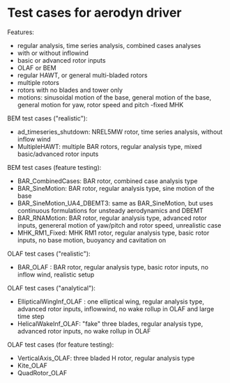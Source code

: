 
# Test cases for aerodyn driver


Features:
 - regular analysis, time series analysis, combined cases analyses
 - with or without inflowind
 - basic or advanced rotor inputs
 - OLAF or BEM
 - regular HAWT, or general multi-bladed rotors
 - multiple rotors
 - rotors with no blades and tower only
 - motions: sinusoidal motion of the base, general motion of the base, general motion for yaw, rotor speed and pitch
 -fixed MHK


BEM test cases ("realistic"):

 - ad\_timeseries\_shutdown: NREL5MW rotor, time series analysis, without inflow wind  
 - MultipleHAWT: multiple BAR rotors, regular analysis type, mixed basic/advanced rotor inputs

BEM test cases (feature testing):

 - BAR\_CombinedCases:  BAR rotor, combined case analysis type
 - BAR\_SineMotion: BAR rotor, regular analysis type, sine motion of the base 
 - BAR\_SineMotion\_UA4\_DBEMT3: same as BAR\_SineMotion, but uses continuous formulations for unsteady aerodynamics and DBEMT
 - BAR\_RNAMotion: BAR rotor, regular analysis type, advanced rotor inputs, genereral motion of yaw/pitch and rotor speed, unrealistic case
 - MHK\_RM1\_Fixed: MHK RM1 rotor, regular analysis type, basic rotor inputs, no base motion, buoyancy and cavitation on


OLAF test cases ("realistic"):

 - BAR\_OLAF : BAR rotor, regular analysis type, basic rotor inputs, no inflow wind, realistic setup


OLAF test cases ("analytical"):

 - EllipticalWingInf\_OLAF : one elliptical wing, regular analysis type,  advanced rotor inputs, inflowwind, no wake rollup in OLAF and large time step
 - HelicalWakeInf\_OLAF: "fake" three blades, regular analysis type, advanced rotor inputs, no wake rollup in OLAF


OLAF test cases (for feature testing):

 - VerticalAxis\_OLAF: three bladed H rotor, regular analysis type
 - Kite\_OLAF
 - QuadRotor\_OLAF




